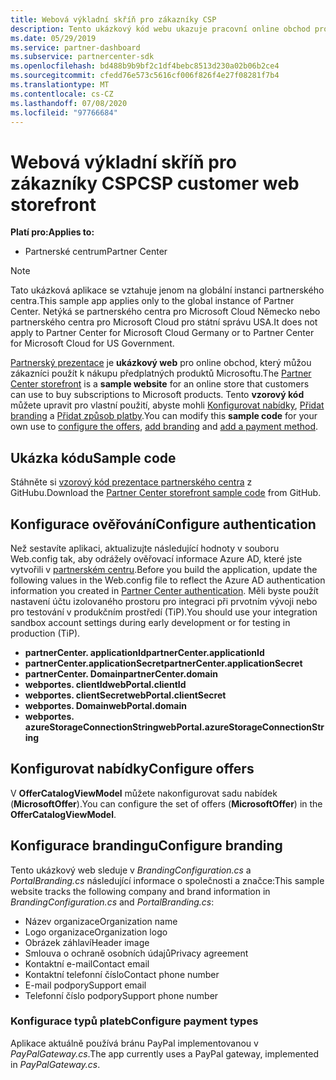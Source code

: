 ```yaml
---
title: Webová výkladní skříň pro zákazníky CSP
description: Tento ukázkový kód webu ukazuje pracovní online obchod pro zákazníky, kteří si můžou koupit předplatné produktů Microsoftu.
ms.date: 05/29/2019
ms.service: partner-dashboard
ms.subservice: partnercenter-sdk
ms.openlocfilehash: bd488b9b9bf2c1df4bebc8513d230a02b06b2ce4
ms.sourcegitcommit: cfedd76e573c5616cf006f826f4e27f08281f7b4
ms.translationtype: MT
ms.contentlocale: cs-CZ
ms.lasthandoff: 07/08/2020
ms.locfileid: "97766684"
---
```

# <a name="csp-customer-web-storefront"></a><span data-ttu-id="95568-103">Webová výkladní skříň pro zákazníky CSP</span><span class="sxs-lookup"><span data-stu-id="95568-103">CSP customer web storefront</span></span>

<span data-ttu-id="95568-104">**Platí pro:**</span><span class="sxs-lookup"><span data-stu-id="95568-104">**Applies to:**</span></span>

- <span data-ttu-id="95568-105">Partnerské centrum</span><span class="sxs-lookup"><span data-stu-id="95568-105">Partner Center</span></span>

> [!NOTE]
> <span data-ttu-id="95568-106">Tato ukázková aplikace se vztahuje jenom na globální instanci partnerského centra.</span><span class="sxs-lookup"><span data-stu-id="95568-106">This sample app applies only to the global instance of Partner Center.</span></span> <span data-ttu-id="95568-107">Netýká se partnerského centra pro Microsoft Cloud Německo nebo partnerského centra pro Microsoft Cloud pro státní správu USA.</span><span class="sxs-lookup"><span data-stu-id="95568-107">It does not apply to Partner Center for Microsoft Cloud Germany or to Partner Center for Microsoft Cloud for US Government.</span></span>

<span data-ttu-id="95568-108">[Partnerský prezentace](https://github.com/Microsoft/Partner-Center-Storefront) je **ukázkový web** pro online obchod, který můžou zákazníci použít k nákupu předplatných produktů Microsoftu.</span><span class="sxs-lookup"><span data-stu-id="95568-108">The [Partner Center storefront](https://github.com/Microsoft/Partner-Center-Storefront) is a **sample website** for an online store that customers can use to buy subscriptions to Microsoft products.</span></span> <span data-ttu-id="95568-109">Tento **vzorový kód** můžete upravit pro vlastní použití, abyste mohli [Konfigurovat nabídky](#configure-offers), [Přidat branding](#configure-branding) a [Přidat způsob platby](#configure-payment-types).</span><span class="sxs-lookup"><span data-stu-id="95568-109">You can modify this **sample code** for your own use to [configure the offers](#configure-offers), [add branding](#configure-branding) and [add a payment method](#configure-payment-types).</span></span>

## <a name="sample-code"></a><span data-ttu-id="95568-110">Ukázka kódu</span><span class="sxs-lookup"><span data-stu-id="95568-110">Sample code</span></span>

<span data-ttu-id="95568-111">Stáhněte si [vzorový kód prezentace partnerského centra](https://github.com/Microsoft/Partner-Center-Storefront) z GitHubu.</span><span class="sxs-lookup"><span data-stu-id="95568-111">Download the [Partner Center storefront sample code](https://github.com/Microsoft/Partner-Center-Storefront) from GitHub.</span></span>

## <a name="configure-authentication"></a><span data-ttu-id="95568-112">Konfigurace ověřování</span><span class="sxs-lookup"><span data-stu-id="95568-112">Configure authentication</span></span>

<span data-ttu-id="95568-113">Než sestavíte aplikaci, aktualizujte následující hodnoty v souboru Web.config tak, aby odrážely ověřovací informace Azure AD, které jste vytvořili v [partnerském centru](partner-center-authentication.md).</span><span class="sxs-lookup"><span data-stu-id="95568-113">Before you build the application, update the following values in the Web.config file to reflect the Azure AD authentication information you created in [Partner Center authentication](partner-center-authentication.md).</span></span> <span data-ttu-id="95568-114">Měli byste použít nastavení účtu izolovaného prostoru pro integraci při prvotním vývoji nebo pro testování v produkčním prostředí (TiP).</span><span class="sxs-lookup"><span data-stu-id="95568-114">You should use your integration sandbox account settings during early development or for testing in production (TiP).</span></span>

- <span data-ttu-id="95568-115">**partnerCenter. applicationId**</span><span class="sxs-lookup"><span data-stu-id="95568-115">**partnerCenter.applicationId**</span></span>
- <span data-ttu-id="95568-116">**partnerCenter.applicationSecret**</span><span class="sxs-lookup"><span data-stu-id="95568-116">**partnerCenter.applicationSecret**</span></span>
- <span data-ttu-id="95568-117">**partnerCenter. Domain**</span><span class="sxs-lookup"><span data-stu-id="95568-117">**partnerCenter.domain**</span></span>
- <span data-ttu-id="95568-118">**webportes. clientId**</span><span class="sxs-lookup"><span data-stu-id="95568-118">**webPortal.clientId**</span></span>
- <span data-ttu-id="95568-119">**webportes. clientSecret**</span><span class="sxs-lookup"><span data-stu-id="95568-119">**webPortal.clientSecret**</span></span>
- <span data-ttu-id="95568-120">**webportes. Domain**</span><span class="sxs-lookup"><span data-stu-id="95568-120">**webPortal.domain**</span></span>
- <span data-ttu-id="95568-121">**webportes. azureStorageConnectionString**</span><span class="sxs-lookup"><span data-stu-id="95568-121">**webPortal.azureStorageConnectionString**</span></span>

## <a name="configure-offers"></a><span data-ttu-id="95568-122">Konfigurovat nabídky</span><span class="sxs-lookup"><span data-stu-id="95568-122">Configure offers</span></span>

<span data-ttu-id="95568-123">V **OfferCatalogViewModel** můžete nakonfigurovat sadu nabídek (**MicrosoftOffer**).</span><span class="sxs-lookup"><span data-stu-id="95568-123">You can configure the set of offers (**MicrosoftOffer**) in the **OfferCatalogViewModel**.</span></span>

## <a name="configure-branding"></a><span data-ttu-id="95568-124">Konfigurace brandingu</span><span class="sxs-lookup"><span data-stu-id="95568-124">Configure branding</span></span>

<span data-ttu-id="95568-125">Tento ukázkový web sleduje v *BrandingConfiguration.cs* a *PortalBranding.cs* následující informace o společnosti a značce:</span><span class="sxs-lookup"><span data-stu-id="95568-125">This sample website tracks the following company and brand information in *BrandingConfiguration.cs* and *PortalBranding.cs*:</span></span>

- <span data-ttu-id="95568-126">Název organizace</span><span class="sxs-lookup"><span data-stu-id="95568-126">Organization name</span></span>
- <span data-ttu-id="95568-127">Logo organizace</span><span class="sxs-lookup"><span data-stu-id="95568-127">Organization logo</span></span>
- <span data-ttu-id="95568-128">Obrázek záhlaví</span><span class="sxs-lookup"><span data-stu-id="95568-128">Header image</span></span>
- <span data-ttu-id="95568-129">Smlouva o ochraně osobních údajů</span><span class="sxs-lookup"><span data-stu-id="95568-129">Privacy agreement</span></span>
- <span data-ttu-id="95568-130">Kontaktní e-mail</span><span class="sxs-lookup"><span data-stu-id="95568-130">Contact email</span></span>
- <span data-ttu-id="95568-131">Kontaktní telefonní číslo</span><span class="sxs-lookup"><span data-stu-id="95568-131">Contact phone number</span></span>
- <span data-ttu-id="95568-132">E-mail podpory</span><span class="sxs-lookup"><span data-stu-id="95568-132">Support email</span></span>
- <span data-ttu-id="95568-133">Telefonní číslo podpory</span><span class="sxs-lookup"><span data-stu-id="95568-133">Support phone number</span></span>

### <a name="configure-payment-types"></a><span data-ttu-id="95568-134">Konfigurace typů plateb</span><span class="sxs-lookup"><span data-stu-id="95568-134">Configure payment types</span></span>

<span data-ttu-id="95568-135">Aplikace aktuálně používá bránu PayPal implementovanou v *PayPalGateway.cs*.</span><span class="sxs-lookup"><span data-stu-id="95568-135">The app currently uses a PayPal gateway, implemented in *PayPalGateway.cs*.</span></span>